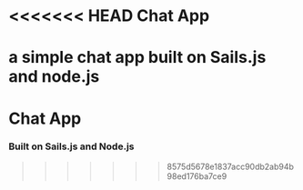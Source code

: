 <<<<<<< HEAD
Chat App
==================

a simple chat app built on Sails.js and node.js 
=======
# Chat App
### Built on Sails.js and Node.js
>>>>>>> 8575d5678e1837acc90db2ab94b98ed176ba7ce9
